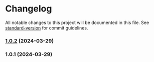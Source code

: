 # Changelog

All notable changes to this project will be documented in this file. See [standard-version](https://github.com/conventional-changelog/standard-version) for commit guidelines.

### [1.0.2](https://github.com/mekefly/test-study-rush-version/compare/v1.0.1...v1.0.2) (2024-03-29)

### 1.0.1 (2024-03-29)
